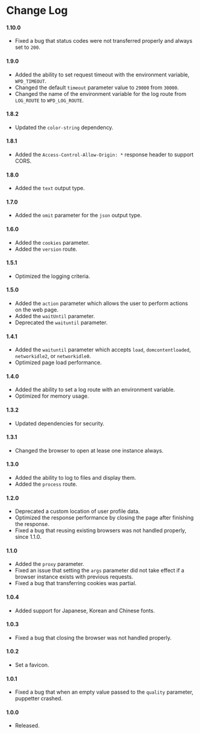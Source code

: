 # Change Log

#### 1.10.0
- Fixed a bug that status codes were not transferred properly and always set to `200`.  

#### 1.9.0
- Added the ability to set request timeout with the environment variable, `WPD_TIMEOUT`.
- Changed the default `timeout` parameter value to `29000` from `30000`.
- Changed the name of the environment variable for the log route from `LOG_ROUTE` to `WPD_LOG_ROUTE`.

#### 1.8.2
- Updated the `color-string` dependency.

#### 1.8.1
- Added the `Access-Control-Allow-Origin: *` response header to support CORS.

#### 1.8.0
- Added the `text` output type.

#### 1.7.0
- Added the `omit` parameter for the `json` output type.

#### 1.6.0
- Added the `cookies` parameter.
- Added the `version` route.

#### 1.5.1
- Optimized the logging criteria. 

#### 1.5.0
- Added the `action` parameter which allows the user to perform actions on the web page.
- Added the `waitUntil` parameter.
- Deprecated the `waituntil` parameter.

#### 1.4.1
- Added the `waituntil` parameter which accepts `load`, `domcontentloaded`, `networkidle2`, or `networkidle0`.  
- Optimized page load performance.

#### 1.4.0
- Added the ability to set a log route with an environment variable.
- Optimized for memory usage.

#### 1.3.2
- Updated dependencies for security.

#### 1.3.1
- Changed the browser to open at lease one instance always. 

#### 1.3.0
- Added the ability to log to files and display them.
- Added the `process` route.

#### 1.2.0
- Deprecated a custom location of user profile data.
- Optimized the response performance by closing the page after finishing the response.  
- Fixed a bug that reusing existing browsers was not handled properly, since 1.1.0. 

#### 1.1.0
- Added the `proxy` parameter.
- Fixed an issue that setting the `args` parameter did not take effect if a browser instance exists with previous requests.
- Fixed a bug that transferring cookies was partial.

#### 1.0.4
- Added support for Japanese, Korean and Chinese fonts.

#### 1.0.3 
- Fixed a bug that closing the browser was not handled properly.

#### 1.0.2
- Set a favicon.

#### 1.0.1
- Fixed a bug that when an empty value passed to the `quality` parameter, puppetter crashed.

#### 1.0.0
- Released.
